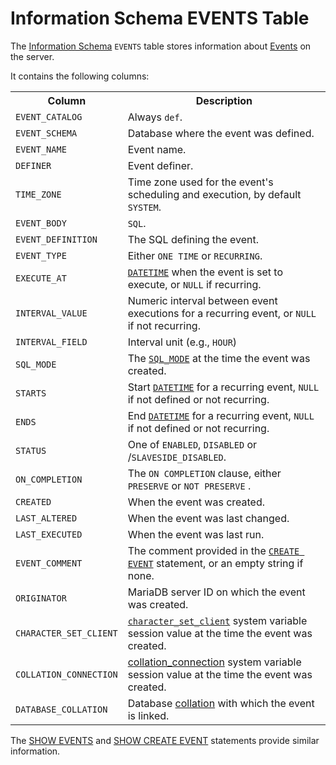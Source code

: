 # Information Schema EVENTS Table

The [Information Schema](/kb/en/information_schema/) `EVENTS` table stores information about [Events](/kb/en/stored-programs-and-views-events/) on the server.

It contains the following columns:

<table><tbody><tr><th>Column</th><th>Description</th></tr>
<tr><td><code>EVENT_CATALOG</code></td><td>Always <code>def</code>.</td></tr>
<tr><td><code>EVENT_SCHEMA</code></td><td>Database where the event was defined.</td></tr>
<tr><td><code>EVENT_NAME</code></td><td>Event name.</td></tr>
<tr><td><code>DEFINER</code></td><td>Event definer.</td></tr>
<tr><td><code>TIME_ZONE</code></td><td>Time zone used for the event's scheduling and execution, by default <code>SYSTEM</code>.</td></tr>
<tr><td><code>EVENT_BODY</code></td><td><code>SQL</code>.</td></tr>
<tr><td><code>EVENT_DEFINITION</code></td><td>The SQL defining the event.</td></tr>
<tr><td><code>EVENT_TYPE</code></td><td>Either <code>ONE TIME</code> or <code>RECURRING</code>.</td></tr>
<tr><td><code>EXECUTE_AT</code></td><td><code><a href="/kb/en/datetime/">DATETIME</a></code> when the event is set to execute, or <code>NULL</code> if recurring.</td></tr>
<tr><td><code>INTERVAL_VALUE</code></td><td>Numeric interval between event executions for a recurring event, or <code>NULL</code> if not recurring.</td></tr>
<tr><td><code>INTERVAL_FIELD</code></td><td>Interval unit (e.g., <code>HOUR</code>)</td></tr>
<tr><td><code>SQL_MODE</code></td><td>The <code><a href="/kb/en/sql-mode/">SQL_MODE</a></code> at the time the event was created.</td></tr>
<tr><td><code>STARTS</code></td><td>Start  <code><a href="/kb/en/datetime/">DATETIME</a></code> for a recurring event, <code>NULL</code> if not defined or not recurring.</td></tr>
<tr><td><code>ENDS</code></td><td>End  <code><a href="/kb/en/datetime/">DATETIME</a></code> for a recurring event, <code>NULL</code> if not defined or not recurring.</td></tr>
<tr><td><code>STATUS</code></td><td>One of <code>ENABLED</code>, <code>DISABLED</code> or /<code>SLAVESIDE_DISABLED</code>.</td></tr>
<tr><td><code>ON_COMPLETION</code></td><td>The <code>ON COMPLETION</code> clause, either <code>PRESERVE</code> or <code>NOT PRESERVE</code> .</td></tr>
<tr><td><code>CREATED</code></td><td>When the event was created.</td></tr>
<tr><td><code>LAST_ALTERED</code></td><td>When the event was last changed.</td></tr>
<tr><td><code>LAST_EXECUTED</code></td><td>When the event was last run.</td></tr>
<tr><td><code>EVENT_COMMENT</code></td><td>The comment provided in the <code><a href="/kb/en/create-event/">CREATE EVENT</a></code> statement, or an empty string if none.</td></tr>
<tr><td><code>ORIGINATOR</code></td><td>MariaDB server ID on which the event was created.</td></tr>
<tr><td><code>CHARACTER_SET_CLIENT</code></td><td><code><a href="/kb/en/server-system-variables/#character_set_client">character_set_client</a></code> system variable session value at the time the event was created.</td></tr>
<tr><td><code>COLLATION_CONNECTION</code></td><td><a href="/kb/en/server-system-variables/#collation_connection">collation_connection</a> system variable session value at the time the event was created.</td></tr>
<tr><td><code>DATABASE_COLLATION</code></td><td>Database <a href="/kb/en/data-types-character-sets-and-collations/">collation</a> with which the event is linked.</td></tr>
</tbody></table>

The [SHOW EVENTS](/sql-statements-structure/sql-statements/administrative-sql-statements/show/show-events) and [SHOW CREATE EVENT](/sql-statements-structure/sql-statements/administrative-sql-statements/show/show-create-event) statements provide similar information.